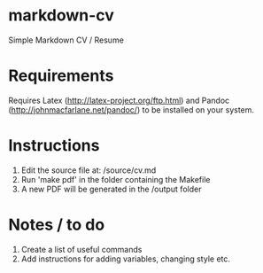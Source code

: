 markdown-cv
===========

Simple Markdown CV / Resume

# Requirements

Requires Latex (http://latex-project.org/ftp.html) and Pandoc (http://johnmacfarlane.net/pandoc/) to be installed on your system.

# Instructions

1. Edit the source file at: /source/cv.md
2. Run 'make pdf' in the folder containing the Makefile
3. A new PDF will be generated in the /output folder

# Notes / to do

1. Create a list of useful commands
2. Add instructions for adding variables, changing style etc.
